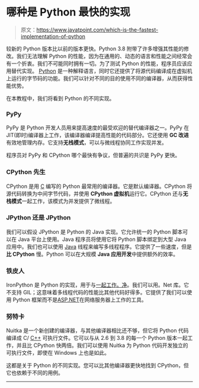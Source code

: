 # 哪种是 Python 最快的实现

> 原文：<https://www.javatpoint.com/which-is-the-fastest-implementation-of-python>

较新的 Python 版本比以前的版本更快。Python 3.8 附带了许多增强其性能的修改。我们无法理解 Python 的性能，因为在通用的、动态的语言和性能之间经常会有一个折衷。我们不可能同时拥有一切。为了测试 Python 的性能，程序员应该应用替代实现。 [Python](https://www.javatpoint.com/python-tutorial) 是一种解释语言，同时它还提供了将源代码编译成在虚拟机上运行的字节码的功能。我们可以针对不同的目的使用不同的编译器，从而获得性能优势。

在本教程中，我们将看到 Python 的不同实现。

### PyPy

PyPy 是 Python 开发人员用来提高速度的最受欢迎的替代编译器之一。PyPy 在 JIT(即时)编译器上工作，该编译器编译提高性能的代码部分。它还使用 **GC 改进**有效地管理内存。它支持**无栈模式**，可以与微线程协同工作实现并发。

程序员对 PyPy 和 CPython 哪个最快有争议，但普遍的共识是 PyPy 更快。

### CPython 先生

CPython 是用 [C](https://www.javatpoint.com/c-programming-language-tutorial) 编写的 Python 最常用的编译器。它是默认编译器。CPython 将源代码转换为中间字节代码，并使用 **CPython 虚拟机**运行它。CPython 还与**无栈模式**一起工作，该模式为并发提供了微线程。

### JPython 还是 JPython

我们可以假设 JPython 是 Python 的 Java 实现。它允许统一的 Python 脚本可以在 Java 平台上使用。Java 程序员将使用它将 Python 脚本绑定到大型 Java 应用中。我们也可以使用 [Java](https://www.javatpoint.com/java-tutorial) 线程来编写多线程程序。它提供了一些速度，但是**比 CPython** 慢。Python 可以在大规模 **Java 应用开发**中提供额外的效率。

### 铁皮人

IronPython 是 Python 的实现，用于与[一起工作。净](https://www.javatpoint.com/net-framework)。我们可以用。Net 库。它不支持 GIL；这意味着多线程代码的性能比其他代码好得多。它提供了我们可以使用 Python 框架而不是[ASP.NET](https://www.javatpoint.com/asp-net-tutorial)在网络服务器上工作的工具。

### 努特卡

Nuitka 是一个新创建的编译器，与其他编译器相比还不够，但它将 Python 代码编译成 C/ [C++](https://www.javatpoint.com/cpp-tutorial) 可执行文件。它可以与从 2.6 到 3.8 的每一个 Python 版本一起工作，并且比 CPython 快两倍。我们可以使用 Nuitka 为 Python 代码开发独立的可执行文件，即使在 Windows 上也是如此。

这都是关于 Python 的不同实现。您可以比其他编译器更快地找到 CPython，但它也依赖于不同的用例。

* * *